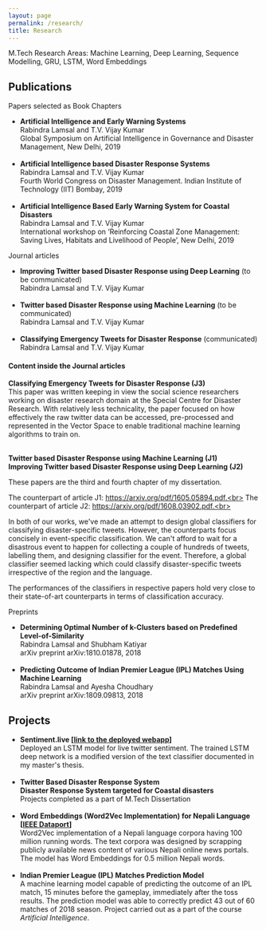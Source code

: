 ```yaml
---
layout: page
permalink: /research/
title: Research
---
```


M.Tech Research Areas: Machine Learning, Deep Learning, Sequence Modelling, GRU, LSTM, Word Embeddings

<h2>Publications</h2>
Papers selected as Book Chapters

<ul>
	<li>
		<b>Artificial Intelligence and Early Warning Systems</b><br>
		Rabindra Lamsal and T.V. Vijay Kumar<br>
		Global Symposium on Artificial Intelligence in Governance and Disaster Management, New Delhi, 2019<br>
	</li><br>
	
<li> <b>Artificial Intelligence based Disaster Response Systems</b><br>Rabindra Lamsal and T.V. Vijay Kumar<br> Fourth World Congress on Disaster Management. Indian Institute of Technology (IIT) Bombay, 2019<br> </li><br>

<li> <b>Artificial Intelligence Based Early Warning System for Coastal Disasters</b><br>Rabindra Lamsal and T.V. Vijay Kumar<br> International workshop on ‘Reinforcing Coastal Zone Management: Saving Lives, Habitats and Livelihood of People’, New Delhi, 2019<br> </li></ul>

Journal articles
<ul>
	<li>
		<b>Improving Twitter based Disaster Response using Deep Learning</b> (to be communicated)<br>
		Rabindra Lamsal and T.V. Vijay Kumar<br>
	</li><br>


<li>
<b>Twitter based Disaster Response using Machine Learning</b> (to be communicated)<br>Rabindra Lamsal and T.V. Vijay Kumar</li><br>
<li> <b> Classifying Emergency Tweets for Disaster Response</b> (communicated)<br>Rabindra Lamsal and T.V. Vijay Kumar</li></ul>


<div class="journal">
<h4>Content inside the Journal articles</h4>	
<b>Classifying Emergency Tweets for Disaster Response (J3)</b><br>
This paper was written keeping in view the social science researchers working on disaster research domain at the Special Centre for Disaster Research. With relatively less technicality, the paper focused on how effectively the raw twitter data can be accessed, pre-processed and represented in the Vector Space to enable traditional machine learning algorithms to train on. <br><br>
	
<b>Twitter based Disaster Response using Machine Learning (J1)</b><br>
<b>Improving Twitter based Disaster Response using Deep Learning (J2)</b><br>

These papers are the third and fourth chapter of my dissertation.<br>

The counterpart of article J1: https://arxiv.org/pdf/1605.05894.pdf.<br>
The counterpart of article J2: https://arxiv.org/pdf/1608.03902.pdf.<br>

In both of our works, we've made an attempt to design global classifiers for classifying disaster-specific tweets. However, the counterparts focus concisely in event-specific classification. We can't afford to wait for a disastrous event to happen for collecting a couple of hundreds of tweets, labelling them, and designing classifier for the event. Therefore, a global classifier seemed lacking which could classify disaster-specific tweets irrespective of the region and the language.<br>

The performances of the classifiers in respective papers hold very close to their state-of-art counterparts in terms of classification accuracy.	
</div>


Preprints
<ul>
	<li>
		<b>Determining Optimal Number of k-Clusters based on Predefined Level-of-Similarity</b><br>
		Rabindra Lamsal and Shubham Katiyar<br>
		arXiv preprint arXiv:1810.01878, 2018<br>
	</li><br>
	
<li> <b>Predicting Outcome of Indian Premier League (IPL) Matches Using Machine Learning</b><br>
Rabindra Lamsal and Ayesha Choudhary<br>arXiv preprint arXiv:1809.09813, 2018<br> </li></ul>

<h2>Projects</h2>
<ul>
	
<li>
		<b>Sentiment.live [<a href="https://sentiment.live">link to the deployed webapp</a>]</b><br>
		Deployed an LSTM model for live twitter sentiment. The trained LSTM deep network is a modified version of the text classifier documented in my master's thesis.<br>
	</li><br>	

<li> <b>Twitter Based Disaster Response System</b><br>
<b>Disaster Response System targeted for Coastal disasters</b><br>
		Projects completed as a part of M.Tech Dissertation<br>
	</li><br>
	
<li> <b>Word Embeddings (Word2Vec Implementation) for Nepali Language [<a href="https://ieee-dataport.org/open-access/300-dimensional-word-embeddings-nepali-language">IEEE Dataport</a>]</b><br>
Word2Vec implementation of a Nepali language corpora having 100 million running words. The
text corpora was designed by scrapping publicly available news content of various Nepali online
news portals. The model has Word Embeddings for 0.5 million Nepali words.</li><br>



<li> <b>Indian Premier League (IPL) Matches Prediction Model</b><br>
A machine learning model capable of predicting the outcome of an IPL match, 15 minutes before
the gameplay, immediately after the toss results. The prediction model was able to correctly predict
43 out of 60 matches of 2018 season. Project carried out as a part of the course <em>Artificial Intelligence</em>.
</li></ul>
